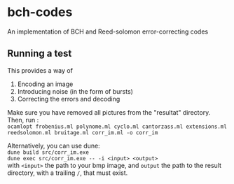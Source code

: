 # bch-codes
An implementation of BCH and Reed-solomon error-correcting codes

## Running a test
This provides a way of
1) Encoding an image
2) Introducing noise (in the form of bursts)
3) Correcting the errors and decoding

Make sure you have removed all pictures from the "resultat" directory.
Then, run :  
`ocamlopt frobenius.ml polynome.ml cyclo.ml cantorzass.ml extensions.ml reedsolomon.ml bruitage.ml corr_im.ml -o corr_im`

Alternatively, you can use dune:  
`dune build src/corr_im.exe`  
`dune exec src/corr_im.exe -- -i <input> <output>`  
with `<input>` the path to your bmp image, and `output` the path to the result directory, with a trailing `/`, that must exist.
